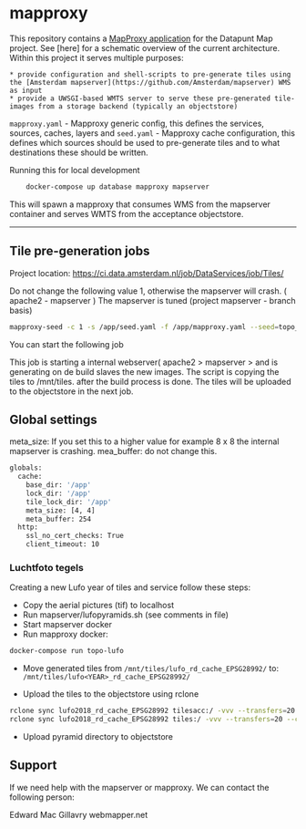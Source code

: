 # mapproxy

This repository contains a [MapProxy application](https://mapproxy.org/) for the Datapunt Map project. See [here] for a schematic overview of the current architecture.
Within this project it serves multiple purposes:

    * provide configuration and shell-scripts to pre-generate tiles using the [Amsterdam mapserver](https://github.com/Amsterdam/mapserver) WMS as input
    * provide a UWSGI-based WMTS server to serve these pre-generated tile-images from a storage backend (typically an objectstore)

`mapproxy.yaml` - Mapproxy generic config, this defines the services, sources, caches, layers and
`seed.yaml` - Mapproxy cache configuration, this defines which sources should be used to pre-generate tiles and to what destinations these should be written.

Running this for local development

```bash
    docker-compose up database mapproxy mapserver
```

This will spawn a mapproxy that consumes WMS from the mapserver container and serves WMTS from the acceptance objectstore.

---------------------

## Tile pre-generation jobs

Project location: <https://ci.data.amsterdam.nl/job/DataServices/job/Tiles/>

Do not change the following value 1, otherwise the mapserver will crash. ( apache2 - mapserver )
The mapserver is tuned (project mapserver - branch basis)

```bash
mapproxy-seed -c 1 -s /app/seed.yaml -f /app/mapproxy.yaml --seed=topo_rd_kbk,topo_rd_bgt
```

You can start the following job

This job is starting a internal webserver( apache2 > mapserver > and is generating on de build slaves the new images. The script is copying the tiles to /mnt/tiles. after the build process is done. The tiles will be uploaded to the objectstore in the next job.

## Global settings

meta_size: If you set this to a higher value for example 8 x 8 the internal mapserver is crashing.
mea_buffer: do not change this.

```bash
globals:
  cache:
    base_dir: '/app'
    lock_dir: '/app'
    tile_lock_dir: '/app'
    meta_size: [4, 4]
    meta_buffer: 254
  http:
    ssl_no_cert_checks: True
    client_timeout: 10
```

### Luchtfoto tegels

Creating a new Lufo year of tiles and service follow these steps:

- Copy the aerial pictures (tif) to localhost
- Run mapserver/lufopyramids.sh (see comments in file)
- Start mapserver docker
- Run mapproxy docker:

```bash
docker-compose run topo-lufo
```

- Move generated tiles from `/mnt/tiles/lufo_rd_cache_EPSG28992/` to: `/mnt/tiles/lufo<YEAR>_rd_cache_EPSG28992/`

- Upload the tiles to the objectstore using rclone

```bash
rclone sync lufo2018_rd_cache_EPSG28992 tilesacc:/ -vvv --transfers=20 --checkers=20
rclone sync lufo2018_rd_cache_EPSG28992 tiles:/ -vvv --transfers=20 --checkers=20
```

- Upload pyramid directory to objectstore

## Support

If we need help with the mapserver or mapproxy. We can contact the following person:

Edward Mac Gillavry
webmapper.net
